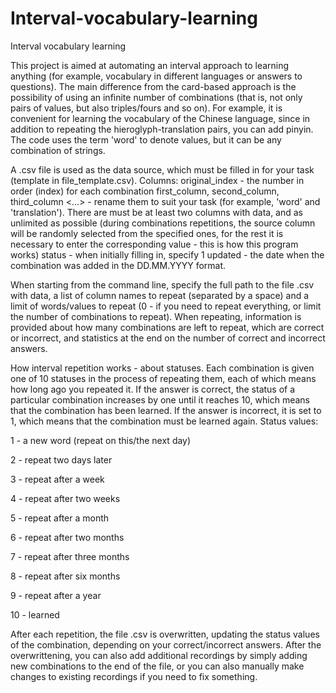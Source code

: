 # Interval-vocabulary-learning
Interval vocabulary learning

This project is aimed at automating an interval approach to learning anything (for example, vocabulary in different languages or answers to questions). The main difference from the card-based approach is the possibility of using an infinite number of combinations (that is, not only pairs of values, but also triples/fours and so on). For example, it is convenient for learning the vocabulary of the Chinese language, since in addition to repeating the hieroglyph-translation pairs, you can add pinyin. The code uses the term 'word' to denote values, but it can be any combination of strings.

A .csv file is used as the data source, which must be filled in for your task (template in file_template.csv). Columns:
original_index - the number in order (index) for each combination
first_column, second_column, third_column <...> - rename them to suit your task (for example, 'word' and 'translation'). There are must be at least two columns with data, and as unlimited as possible (during combinations repetitions, the source column will be randomly selected from the specified ones, for the rest it is necessary to enter the corresponding value - this is how this program works)
status - when initially filling in, specify 1
updated - the date when the combination was added in the DD.MM.YYYY format.

When starting from the command line, specify the full path to the file .csv with data, a list of column names to repeat (separated by a space) and a limit of words/values to repeat (0 - if you need to repeat everything, or limit the number of combinations to repeat). When repeating, information is provided about how many combinations are left to repeat, which are correct or incorrect, and statistics at the end on the number of correct and incorrect answers.

How interval repetition works - about statuses. Each combination is given one of 10 statuses in the process of repeating them, each of which means how long ago you repeated it. If the answer is correct, the status of a particular combination increases by one until it reaches 10, which means that the combination has been learned. If the answer is incorrect, it is set to 1, which means that the combination must be learned again. Status values:

1 - a new word (repeat on this/the next day)

2 - repeat two days later

3 - repeat after a week

4 - repeat after two weeks

5 - repeat after a month

6 - repeat after two months

7 - repeat after three months

8 - repeat after six months 

9 - repeat after a year

10 - learned

After each repetition, the file .csv is overwritten, updating the status values of the combination, depending on your correct/incorrect answers. After the overwrittening, you can also add additional recordings by simply adding new combinations to the end of the file, or you can also manually make changes to existing recordings if you need to fix something.
